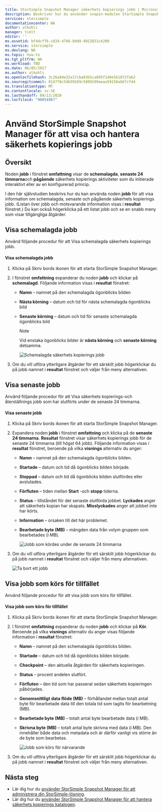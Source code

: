 ```yaml
---
title: StorSimple Snapshot Manager säkerhets kopierings jobb | Microsoft Docs
description: Beskriver hur du använder snapin-modulen StorSimple Snapshot Manager MMC för att visa och hantera schemalagda, pågående och slutförda säkerhets kopierings jobb.
services: storsimple
documentationcenter: NA
author: alkohli
manager: timlt
editor: ''
ms.assetid: bf4dcff6-c819-4766-b9d9-9922831cb200
ms.service: storsimple
ms.devlang: NA
ms.topic: how-to
ms.tgt_pltfrm: NA
ms.workload: TBD
ms.date: 06/05/2017
ms.author: alkohli
ms.openlocfilehash: 3c26a84e32a17cba83b5ca895f146e561072fa62
ms.sourcegitcommit: 814778c54b59169c5899199aeaa59158ab67cf44
ms.translationtype: MT
ms.contentlocale: sv-SE
ms.lasthandoff: 09/13/2020
ms.locfileid: "90054967"
---
```

# <a name="use-storsimple-snapshot-manager-to-view-and-manage-backup-jobs"></a>Använd StorSimple Snapshot Manager för att visa och hantera säkerhets kopierings jobb

## <a name="overview"></a>Översikt
Noden **jobb** i fönstret **omfattning** visar de **schemalagda**, **senaste 24 timmarna**och **pågående** säkerhets kopierings aktiviteter som du initierade interaktivt eller av en konfigurerad princip. 

I den här självstudien beskrivs hur du kan använda noden **jobb** för att visa information om schemalagda, senaste och pågående säkerhets kopierings jobb. (Listan över jobb och motsvarande information visas i **resultat** fönstret.) Du kan också högerklicka på ett listat jobb och se en snabb meny som visar tillgängliga åtgärder.

## <a name="view-scheduled-jobs"></a>Visa schemalagda jobb
Använd följande procedur för att Visa schemalagda säkerhets kopierings jobb.

#### <a name="to-view-scheduled-jobs"></a>Visa schemalagda jobb
1. Klicka på Skriv bords ikonen för att starta StorSimple Snapshot Manager. 
2. I fönstret **omfattning** expanderar du noden **jobb** och klickar på **schemalagd**. Följande information visas i **resultat** fönstret:
   
   * **Namn** – namnet på den schemalagda ögonblicks bilden
   * **Nästa körning** – datum och tid för nästa schemalagda ögonblicks bild
   * **Senaste körning** – datum och tid för senaste schemalagda ögonblicks bild
     
     > [!NOTE]
     > Vid enstaka ögonblicks bilder är **nästa körning** och **senaste körning** detsamma.
     
     ![Schemalagda säkerhets kopierings jobb](./media/storsimple-snapshot-manager-manage-backup-jobs/HCS_SSM_Jobs_scheduled.png) 
3. Om du vill utföra ytterligare åtgärder för ett särskilt jobb högerklickar du på jobb namnet i **resultat** fönstret och väljer från meny alternativen.

## <a name="view-recent-jobs"></a>Visa senaste jobb
Använd följande procedur för att Visa säkerhets kopierings-och återställnings jobb som har slutförts under de senaste 24 timmarna.

#### <a name="to-view-recent-jobs"></a>Visa senaste jobb
1. Klicka på Skriv bords ikonen för att starta StorSimple Snapshot Manager.
2. Expandera noden **jobb** i fönstret **omfattning** och klicka på de **senaste 24 timmarna**. **Resultat** fönstret visar säkerhets kopierings jobb för de senaste 24 timmarna (till högst 64 jobb). Följande information visas i **resultat** fönstret, beroende på vilka **visnings** alternativ du anger:
   
   * **Namn** – namnet på den schemalagda ögonblicks bilden.
   * **Startade** – datum och tid då ögonblicks bilden började.
   * **Stoppad** – datum och tid då ögonblicks bilden slutfördes eller avslutades.
   * **Förfluten** – tiden mellan **Start** -och **stopp** tiderna.
   * **Status** – tillståndet för det senaste slutförda jobbet. **Lyckades** anger att säkerhets kopian har skapats. **Misslyckades** anger att jobbet inte har körts.
   * **Information** – orsaken till det här problemet.
   * **Bearbetade byte (MB)** – mängden data från volym gruppen som bearbetades (i MB). 
     
     ![Jobb som kördes under de senaste 24 timmarna](./media/storsimple-snapshot-manager-manage-backup-jobs/HCS_SSM_Jobs_Last_24_hours.png) 
3. Om du vill utföra ytterligare åtgärder för ett särskilt jobb högerklickar du på jobb namnet i **resultat** fönstret och väljer från meny alternativen.
   
    ![Ta bort ett jobb](./media/storsimple-snapshot-manager-manage-backup-catalog/HCS_SSM_Delete_backup.png)

## <a name="view-currently-running-jobs"></a>Visa jobb som körs för tillfället
Använd följande procedur för att visa jobb som körs för tillfället.

#### <a name="to-view-currently-running-jobs"></a>Visa jobb som körs för tillfället
1. Klicka på Skriv bords ikonen för att starta StorSimple Snapshot Manager.
2. I fönstret **omfattning** expanderar du noden **jobb** och klickar på **Kör**. Beroende på vilka **visnings** alternativ du anger visas följande information i **resultat** fönstret:
   
   * **Namn** – namnet på den schemalagda ögonblicks bilden.
   * **Startade** – datum och tid då ögonblicks bilden började.
   * **Checkpoint** – den aktuella åtgärden för säkerhets kopieringen.
   * **Status** – procent andelen slutfört.
   * **Förfluten** – den tid som har passerat sedan säkerhets kopieringen påbörjades. 
   * **Genomsnittligt data flöde (MB)** – förhållandet mellan totalt antal byte för bearbetade data till den totala tid som tagits för bearbetning (MB).
   * **Bearbetade byte (MB)** – totalt antal byte bearbetade data (i MB).
   * **Skrivna byte (MB)** – totalt antal byte skrivna med data (i MB). Den innehåller både data och metadata och är därför vanligt vis större än de byte som bearbetas.
     
     ![Jobb som körs för närvarande](./media/storsimple-snapshot-manager-manage-backup-jobs/HCS_SSM_Jobs_running.png)
3. Om du vill utföra ytterligare åtgärder för ett särskilt jobb högerklickar du på jobb namnet i **resultat** fönstret och väljer från meny alternativen.

## <a name="next-steps"></a>Nästa steg
* Lär dig hur du [använder StorSimple Snapshot Manager för att administrera din StorSimple-lösning](storsimple-snapshot-manager-admin.md).
* Lär dig hur du [använder StorSimple Snapshot Manager för att hantera säkerhets kopierings katalogen](storsimple-snapshot-manager-manage-backup-catalog.md).

